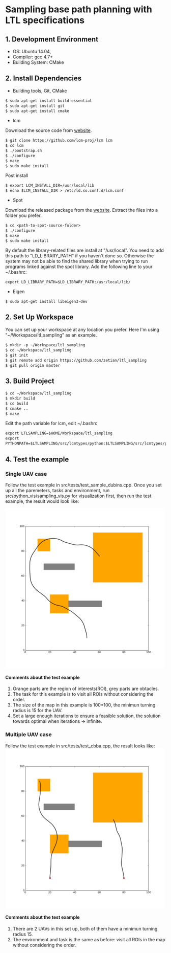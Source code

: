 # Sampling base path planning with LTL specifications

## 1. Development Environment

* OS: Ubuntu 14.04,
* Compiler: gcc 4.7+
* Building System: CMake

## 2. Install Dependencies

* Building tools, Git, CMake
```
$ sudo apt-get install build-essential
$ sudo apt-get install git
$ sudo apt-get install cmake
```

* lcm

Download the source code from [website](https://github.com/lcm-proj/lcm).

```
$ git clone https://github.com/lcm-proj/lcm lcm
$ cd lcm
$ ./bootstrap.sh
$ ./configure
$ make
$ sudo make install
```

Post install

```
$ export LCM_INSTALL_DIR=/usr/local/lib
$ echo $LCM_INSTALL_DIR > /etc/ld.so.conf.d/lcm.conf
```


* Spot

Download the released package from the [website](https://spot.lrde.epita.fr/install.html). Extract the files into a folder you prefer.

```
$ cd <path-to-spot-source-folder>
$ ./configure
$ make
$ sudo make install
```

By default the library-related files are install at "/usr/local". You need to add this path to "LD_LIBRARY_PATH" if you haven't done so. Otherwise the system may not be able to find the shared library when trying to run programs linked against the spot library. Add the following line to your ~/.bashrc:

```
export LD_LIBRARY_PATH=$LD_LIBRARY_PATH:/usr/local/lib/
```

* Eigen

```
$ sudo apt-get install libeigen3-dev
```

## 2. Set Up Workspace
You can set up your workspace at any location you prefer. Here I'm using "~/Workspace/ltl_sampling" as an example.
```
$ mkdir -p ~/Workspace/ltl_sampling
$ cd ~/Workspace/ltl_sampling
$ git init
$ git remote add origin https://github.com/zetian/ltl_sampling
$ git pull origin master
```

## 3. Build Project

```
$ cd ~/Workspace/ltl_sampling
$ mkdir build
$ cd build
$ cmake ..
$ make
```

Edit the path variable for lcm, edit ~/.bashrc
```
export LTLSAMPLING=$HOME/Workspace/ltl_sampling
export PYTHONPATH=$LTLSAMPLING/src/lcmtypes/python:$LTLSAMPLING/src/lcmtypes/python/sampling:$PYTHONPATH

```

## 4. Test the example
### Single UAV case

Follow the test example in src/tests/test_sample_dubins.cpp. 
Once you set up all the paremeters, tasks and environment, run src/python_vis/sampling_vis.py for visualization first, then run the test example, the result would look like:

<img src="/data/test_example.png" align="middle" height="500" >

#### Comments about the test example
1. Orange parts are the region of interests(ROI), grey parts are obtacles.
2. The task for this example is to visit all ROIs without considering the order.
3. The size of the map in this example is 100*100, the minimun turning radius is 15 for the UAV.
4. Set a large enough iterations to ensure a feasible solution, the solution towards optimal when iterations -> infinite.

### Multiple UAV case

Follow the test example in src/tests/test_cbba.cpp, the result looks like:
<img src="/data/cbba.png" align="middle" height="500" >

#### Comments about the test example
1. There are 2 UAVs in this set up, both of them have a minimun turning radius 15.
2. The environment and task is the same as before: visit all ROIs in the map without considering the order.

